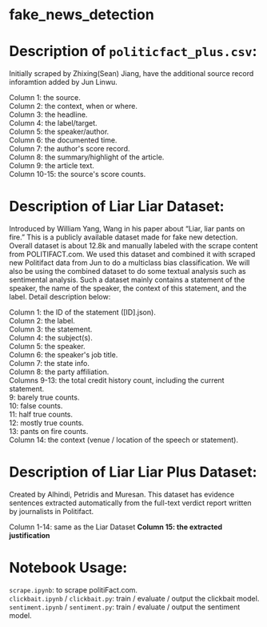 # fake_news_detection

Description of `politicfact_plus.csv`:
=====================================================================
Initially scraped by Zhixing(Sean) Jiang, have the additional source record inforamtion added by Jun Linwu.

Column 1: the source. <br />
Column 2: the context, when or where. <br />
Column 3: the headline. <br />
Column 4: the label/target. <br />
Column 5: the speaker/author. <br />
Column 6: the documented time. <br />
Column 7: the author's score record. <br />
Column 8: the summary/highlight of the article. <br />
Column 9: the article text. <br />
Column 10-15: the source's score counts. <br />


Description of Liar Liar Dataset: <br />
=====================================================================
Introduced by William Yang, Wang in his paper about “Liar, liar pants on fire.” This is a publicly available dataset made for fake new detection. Overall dataset is about 12.8k and manually labeled with the scrape content from POLITIFACT.com. We used this dataset and combined it with scraped new Politifact data from Jun to do a multiclass bias classification. We will also be using the combined dataset to do some textual analysis such as sentimental analysis. Such a dataset mainly contains a statement of the speaker, the name of the speaker, the context of this statement, and the label. Detail description below:

Column 1: the ID of the statement ([ID].json).<br />
Column 2: the label.<br />
Column 3: the statement.<br />
Column 4: the subject(s).<br />
Column 5: the speaker.<br />
Column 6: the speaker's job title.<br />
Column 7: the state info.<br />
Column 8: the party affiliation.<br />
Columns 9-13: the total credit history count, including the current statement.<br />
  9: barely true counts.<br />
  10: false counts.<br />
  11: half true counts.<br />
  12: mostly true counts.<br />
  13: pants on fire counts.<br />
Column 14: the context (venue / location of the speech or statement).<br />


Description of Liar Liar Plus Dataset: <br />
=====================================================================
Created by Alhindi, Petridis and Muresan. This dataset has evidence sentences extracted automatically from the full-text verdict report written by journalists in Politifact. 

Column 1-14: same as the Liar Dataset
**Column 15: the extracted justification**


Notebook Usage:
=====================================================================
`scrape.ipynb`: to scrape politiFact.com. <br />
`clickbait.ipynb` / `clickbait.py`: train / evaluate / output the clickbait model. <br />
`sentiment.ipynb` / `sentiment.py`: train / evaluate / output the sentiment model. <br />
